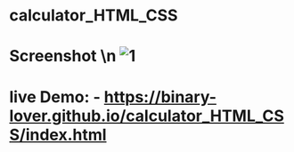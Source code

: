 # calculator_HTML_CSS
# Screenshot \n ![1](https://github.com/binary-lover/calculator_HTML_CSS/assets/95335243/6ba14a23-29a2-4af2-99df-238448006e84)
# live Demo: - https://binary-lover.github.io/calculator_HTML_CSS/index.html
